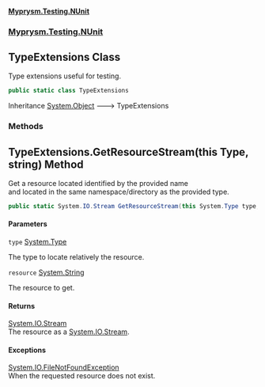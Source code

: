 #### [Myprysm.Testing.NUnit](index.md 'index')
### [Myprysm.Testing.NUnit](index.md#Myprysm.Testing.NUnit 'Myprysm.Testing.NUnit')

## TypeExtensions Class

Type extensions useful for testing.

```csharp
public static class TypeExtensions
```

Inheritance [System.Object](https://docs.microsoft.com/en-us/dotnet/api/System.Object 'System.Object') &#129106; TypeExtensions
### Methods

<a name='Myprysm.Testing.NUnit.TypeExtensions.GetResourceStream(thisSystem.Type,string)'></a>

## TypeExtensions.GetResourceStream(this Type, string) Method

Get a resource located identified by the provided name  
and located in the same namespace/directory as the provided type.

```csharp
public static System.IO.Stream GetResourceStream(this System.Type type, string resource);
```
#### Parameters

<a name='Myprysm.Testing.NUnit.TypeExtensions.GetResourceStream(thisSystem.Type,string).type'></a>

`type` [System.Type](https://docs.microsoft.com/en-us/dotnet/api/System.Type 'System.Type')

The type to locate relatively the resource.

<a name='Myprysm.Testing.NUnit.TypeExtensions.GetResourceStream(thisSystem.Type,string).resource'></a>

`resource` [System.String](https://docs.microsoft.com/en-us/dotnet/api/System.String 'System.String')

The resource to get.

#### Returns
[System.IO.Stream](https://docs.microsoft.com/en-us/dotnet/api/System.IO.Stream 'System.IO.Stream')  
The resource as a [System.IO.Stream](https://docs.microsoft.com/en-us/dotnet/api/System.IO.Stream 'System.IO.Stream').

#### Exceptions

[System.IO.FileNotFoundException](https://docs.microsoft.com/en-us/dotnet/api/System.IO.FileNotFoundException 'System.IO.FileNotFoundException')  
When the requested resource does not exist.